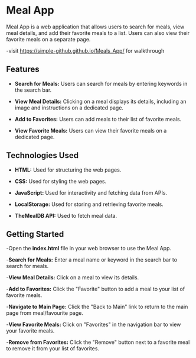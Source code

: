 # Meal App

Meal App is a web application that allows users to search for meals, view meal details, and add their favorite meals to a list. Users can also view their favorite meals on a separate page.

-visit <https://simple-github.github.io/Meals_App/> for walkthrough

## Features

- **Search for Meals:** Users can search for meals by entering keywords in the search bar.

- **View Meal Details:** Clicking on a meal displays its details, including an image and instructions on a dedicated page.

- **Add to Favorites:** Users can add meals to their list of favorite meals.

- **View Favorite Meals:** Users can view their favorite meals on a dedicated page.

## Technologies Used

- **HTML:** Used for structuring the web pages.

- **CSS:** Used for styling the web pages.

- **JavaScript:** Used for interactivity and fetching data from APIs.

- **LocalStorage:** Used for storing and retrieving favorite meals.

- **TheMealDB API:** Used to fetch meal data.

## Getting Started

-Open the **index.html** file in your web browser to use the Meal App.

-**Search for Meals:** Enter a meal name or keyword in the search bar to search for meals.

-**View Meal Details:** Click on a meal to view its details.

-**Add to Favorites:** Click the "Favorite" button to add a meal to your list of favorite meals.

-**Navigate to Main Page:** Click the "Back to Main" link to return to the main page from meal/favourite page.

-**View Favorite Meals:** Click on "Favorites" in the navigation bar to view your favorite meals.

-**Remove from Favorites:** Click the "Remove" button next to a favorite meal to remove it from your list of favorites.
